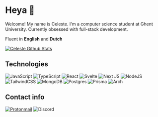 # Heya 👋
Welcome! My name is Celeste.
I'm a computer science student at Ghent University.
Currently obsessed with full-stack development.

Fluent in **English** and **Dutch**

[![Celeste Github Stats](https://github-readme-stats.vercel.app/api?username=ceselder)](https://github.com/anuraghazra/github-readme-stats)

## **Technologies**
<!-- https://ileriayo.github.io/markdown-badges/ -->
![JavaScript](https://img.shields.io/badge/javascript-%23323330.svg?style=for-the-badge&logo=javascript&logoColor=%23F7DF1E)
![TypeScript](https://img.shields.io/badge/typescript-%23007ACC.svg?style=for-the-badge&logo=typescript&logoColor=white)
![React](https://img.shields.io/badge/react-%2320232a.svg?style=for-the-badge&logo=react&logoColor=%2361DAFB)
![Svelte](https://img.shields.io/badge/svelte-%23f1413d.svg?style=for-the-badge&logo=svelte&logoColor=white)
![Next JS](https://img.shields.io/badge/Next-black?style=for-the-badge&logo=next.js&logoColor=white)
![NodeJS](https://img.shields.io/badge/node.js-6DA55F?style=for-the-badge&logo=node.js&logoColor=white)
![TailwindCSS](https://img.shields.io/badge/tailwindcss-%2338B2AC.svg?style=for-the-badge&logo=tailwind-css&logoColor=white)
![MongoDB](https://img.shields.io/badge/MongoDB-%234ea94b.svg?style=for-the-badge&logo=mongodb&logoColor=white)
![Postgres](https://img.shields.io/badge/postgres-%23316192.svg?style=for-the-badge&logo=postgresql&logoColor=white)
![Prisma](https://img.shields.io/badge/Prisma-3982CE?style=for-the-badge&logo=Prisma&logoColor=white)
![Arch](https://img.shields.io/badge/Arch%20Linux-1793D1?logo=arch-linux&logoColor=fff&style=for-the-badge)

## **Contact info**
[![Protonmail](https://img.shields.io/badge/ProtonMail-8B89CC?style=for-the-badge&logo=protonmail&logoColor=white)](mailto:coolestrogen@protonmail.com)
![Discord](https://img.shields.io/badge/celeste%234332-%237289DA.svg?style=for-the-badge&logo=discord&logoColor=white)


